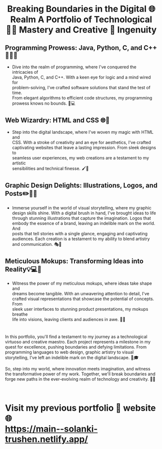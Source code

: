 <h1><p align="center">
Breaking  Boundaries in the Digital 🌐  <br> Realm A Portfolio of Technological 👩‍💻 Mastery and Creative 🎨 Ingenuity
</p></h1>

## Programming Prowess: Java, Python, C, and C++ 🐍🔢🎶
* Dive into the realm of programming, where I've conquered the intricacies of <br>
Java, Python, C, and C++. With a keen eye for logic and a mind wired for <br>
problem-solving, I've crafted software solutions that stand the test of time.<br>
From elegant algorithms to efficient code structures, my programming <br>
prowess knows no bounds. 🚀💻

## Web Wizardry: HTML and CSS 🌐🎨
* Step into the digital landscape, where I've woven my magic with HTML and  <br>
CSS. With a stroke of creativity and an eye for aesthetics, I've crafted  <br>
captivating websites that leave a lasting impression. From sleek designs to <br>
seamless user experiences, my web creations are a testament to my artistic <br>
sensibilities and technical finesse. 🖌️🌈

## Graphic Design Delights: Illustrations, Logos, and Posts✏️🎨📸
* Immerse yourself in the world of visual storytelling, where my graphic   <br>
design skills shine. With a digital brush in hand, I've brought ideas to life  <br>
through stunning illustrations that capture the imagination. Logos that <br>
embody the essence of a brand, leaving an indelible mark on the world. And  <br>
posts that tell stories with a single glance, engaging and captivating<br>
audiences. Each creation is a testament to my ability to blend artistry<br>
and communication. 🎭🌟

## Meticulous Mokups: Transforming Ideas into Reality💡💻📱
* Witness the power of my meticulous mokups, where ideas take shape and<br>
dreams become tangible. With an unwavering attention to detail, I've <br>
crafted visual representations that showcase the potential of concepts. From <br>
sleek user interfaces to stunning product presentations, my mokups breathe<br>
life into visions, leaving clients and audiences in awe. 💭🎉<br>

#

<p>In this portfolio, you'll find a testament to my journey as a technological virtuoso and creative maestro. Each project represents a milestone in my quest for excellence, pushing boundaries and defying limitations. From programming languages to web design, graphic artistry to visual storytelling, I've left an indelible mark on the digital landscape. 🌌🎓</p>

<p>So, step into my world, where innovation meets imagination, and witness the transformative power of my work. Together, we'll break boundaries and forge new paths in the ever-evolving realm of technology and creativity. 🌟🚀</p> <br>

#
 
# Visit my previous portfolio 💼 website 🌐 <br>https://main--solanki-trushen.netlify.app/
